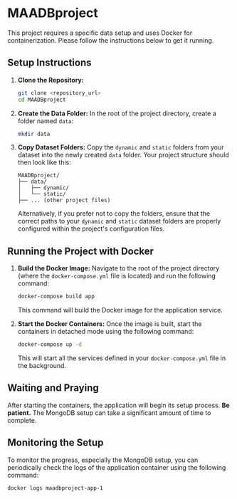 # MAADBproject

This project requires a specific data setup and uses Docker for containerization. Please follow the instructions below to get it running.

## Setup Instructions

1.  **Clone the Repository:**
    ```bash
    git clone <repository_url>
    cd MAADBproject
    ```

2.  **Create the Data Folder:**
    In the root of the project directory, create a folder named `data`:
    ```bash
    mkdir data
    ```

3.  **Copy Dataset Folders:**
    Copy the `dynamic` and `static` folders from your dataset into the newly created `data` folder. Your project structure should then look like this:
    ```
    MAADBproject/
    ├── data/
    │   ├── dynamic/
    │   └── static/
    ├── ... (other project files)
    ```
    Alternatively, if you prefer not to copy the folders, ensure that the correct paths to your `dynamic` and `static` dataset folders are properly configured within the project's configuration files.

## Running the Project with Docker

1.  **Build the Docker Image:**
    Navigate to the root of the project directory (where the `docker-compose.yml` file is located) and run the following command:
    ```bash
    docker-compose build app
    ```
    This command will build the Docker image for the application service.

2.  **Start the Docker Containers:**
    Once the image is built, start the containers in detached mode using the following command:
    ```bash
    docker-compose up -d
    ```
    This will start all the services defined in your `docker-compose.yml` file in the background.

## Waiting and Praying

After starting the containers, the application will begin its setup process. **Be patient.** The MongoDB setup can take a significant amount of time to complete.

## Monitoring the Setup

To monitor the progress, especially the MongoDB setup, you can periodically check the logs of the application container using the following command:

```bash
docker logs maadbproject-app-1